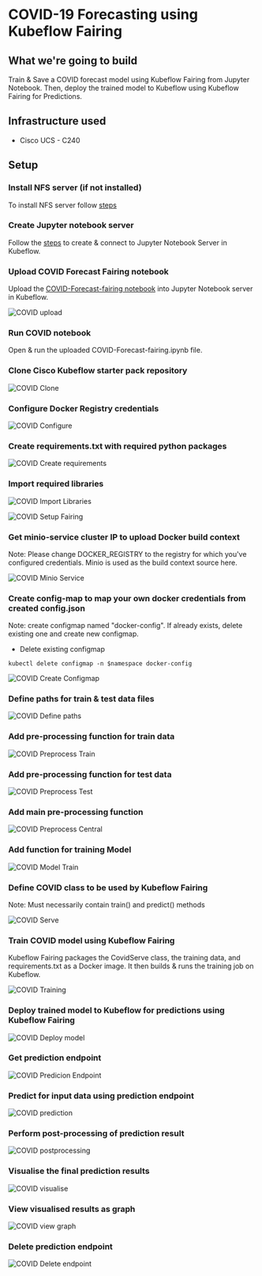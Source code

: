 # COVID-19 Forecasting using Kubeflow Fairing 

## What we're going to build

Train & Save a COVID forecast model using Kubeflow Fairing from Jupyter Notebook. Then, deploy the trained model to Kubeflow using Kubeflow Fairing for Predictions.


## Infrastructure used

* Cisco UCS - C240


## Setup


### Install NFS server (if not installed)

To install NFS server follow [steps](./../notebook#install-nfs-server-if-not-installed)

### Create Jupyter notebook server

Follow the [steps](./../notebook#create--connect-to-jupyter-notebook-server) to create & connect to Jupyter Notebook Server in Kubeflow.

### Upload COVID Forecast Fairing notebook

Upload the [COVID-Forecast-fairing notebook](./COVID-Forecast-fairing.ipynb) into Jupyter Notebook server in Kubeflow.

![COVID upload](pictures/0_upload_notebook.png)


### Run COVID notebook

Open & run the uploaded COVID-Forecast-fairing.ipynb file.


### Clone Cisco Kubeflow starter pack repository

![COVID Clone](pictures/1_clone_repo.png)


### Configure Docker Registry credentials 

![COVID Configure](pictures/2_configure_docker_credentials.png)

### Create requirements.txt with required python packages

![COVID Create requirements](pictures/3_create_requirements_file.png)

### Import required libraries

![COVID Import Libraries](pictures/4_import_python_libraries.png)

![COVID Setup Fairing](pictures/5_setup_kf_fairing.png)

### Get minio-service cluster IP to upload Docker build context

Note: Please change DOCKER_REGISTRY to the registry for which you've configured credentials. Minio is used as the build context source here.

![COVID Minio Service](pictures/6_minio_service_ip.png)

### Create config-map to map your own docker credentials from created config.json

Note: create configmap named "docker-config". If already exists, delete existing one and create new configmap.

* Delete existing configmap

```
kubectl delete configmap -n $namespace docker-config
```

![COVID Create Configmap](pictures/7_create_configmap.png)

### Define paths for train & test data files

![COVID Define paths](pictures/8_define_paths.png)

### Add pre-processing function for train data

![COVID Preprocess Train](pictures/9_preprocess_train.png)

### Add pre-processing function for test data

![COVID Preprocess Test](pictures/10_preprocess_test.png)


### Add main pre-processing function

![COVID Preprocess Central](pictures/11_preprocess_central.png)


### Add function for training Model

![COVID Model Train](pictures/12_train_model_function.png)


### Define COVID class to be used by Kubeflow Fairing

Note: Must necessarily contain train() and predict() methods


![COVID Serve](pictures/13_define_covid_serve.png)


### Train COVID model using Kubeflow Fairing

Kubeflow Fairing packages the CovidServe class, the training data, and requirements.txt as a Docker image. 
It then builds & runs the training job on Kubeflow.

![COVID Training](pictures/14_training_using_fairing.png)

### Deploy trained model to Kubeflow for predictions using Kubeflow Fairing

![COVID Deploy model](pictures/15_deploy_trained_model_for_prediction.png)


### Get prediction endpoint

![COVID Predicion Endpoint](pictures/16_get_prediction_endpoint.png)

### Predict for input data using prediction endpoint

![COVID prediction](pictures/17_prediction.png)

### Perform post-processing of prediction result

![COVID postprocessing](pictures/18_postprocessing.png)

### Visualise the final prediction results

![COVID visualise](pictures/19_visualising.png)

### View visualised results as graph

![COVID view graph](pictures/20_view_graph.png)

### Delete prediction endpoint

![COVID Delete endpoint](pictures/21_delete_endpoint.png)



